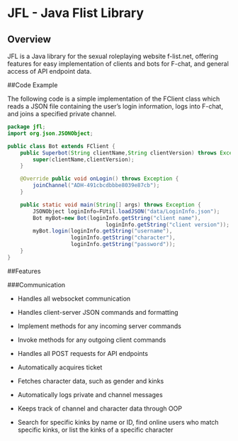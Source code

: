 # JFL - Java Flist Library

## Overview

JFL is a Java library for the sexual roleplaying website f-list.net, offering features for easy implementation of clients and bots for F-chat, and general access of API endpoint data.

##Code Example

The following code is a simple implementation of the FClient class which reads a JSON file containing the user’s login information, logs into F-chat, and joins a specified private channel.

```java
package jfl;
import org.json.JSONObject;

public class Bot extends FClient {
    public Superbot(String clientName,String clientVersion) throws Exception {
        super(clientName,clientVersion);
    }

    @Override public void onLogin() throws Exception {
        joinChannel("ADH-491cbcdbbbe8039e87cb");
    }

    public static void main(String[] args) throws Exception {
        JSONObject loginInfo=FUtil.loadJSON("data/LoginInfo.json");  
        Bot myBot=new Bot(loginInfo.getString("client name"),
                               loginInfo.getString("client version"));
        myBot.login(loginInfo.getString("username"),
                    loginInfo.getString("character"),
                    loginInfo.getString("password"));
    }
}
```

##Features 

###Communication
* Handles all websocket communication 
* Handles client-server JSON commands and formatting 
 * Implement methods for any incoming server commands
 * Invoke methods for any outgoing client commands

* Handles all POST requests for API endpoints
 * Automatically acquires ticket
 * Fetches character data, such as gender and kinks

* Automatically logs private and channel messages
* Keeps track of channel and character data through OOP
* Search for specific kinks by name or ID, find online users who match specific kinks, or list the kinks of a specific character
